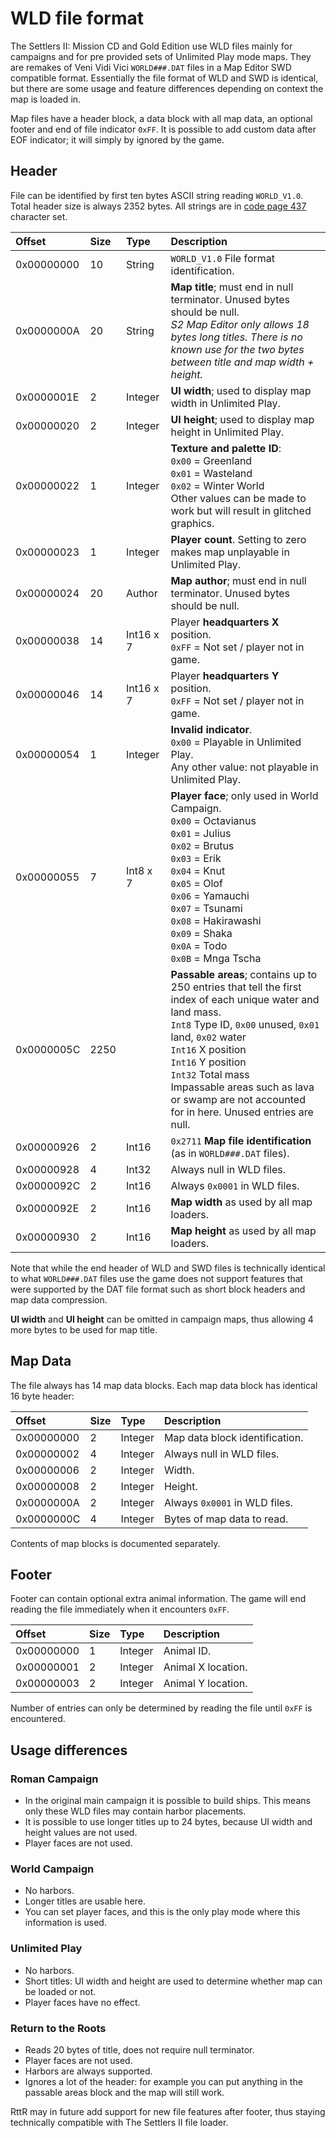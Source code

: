 # WLD file format

The Settlers II: Mission CD and Gold Edition use WLD files mainly for campaigns and for pre provided sets of Unlimited Play mode maps. They are remakes of Veni Vidi Vici `WORLD###.DAT` files in a Map Editor SWD compatible format. Essentially the file format of WLD and SWD is identical, but there are some usage and feature differences depending on context the map is loaded in.

Map files have a header block, a data block with all map data, an optional footer and end of file indicator `0xFF`. It is possible to add custom data after EOF indicator; it will simply by ignored by the game.

## Header

File can be identified by first ten bytes ASCII string reading `WORLD_V1.0`. Total header size is always 2352 bytes. All strings are in [code page 437](https://en.wikipedia.org/wiki/Code_page_437) character set.

Offset     | Size  | Type       | Description
:----------|:------|:-----------|:-----------
0x00000000 | 10    | String     | `WORLD_V1.0` File format identification.
0x0000000A | 20    | String     | **Map title**; must end in null terminator. Unused bytes should be null.<br />*S2 Map Editor only allows 18 bytes long titles. There is no known use for the two bytes between title and map width + height.*
0x0000001E | 2     | Integer    | **UI width**; used to display map width in Unlimited Play.
0x00000020 | 2     | Integer    | **UI height**; used to display map height in Unlimited Play.
0x00000022 | 1     | Integer    | **Texture and palette ID**:<br />`0x00` = Greenland<br />`0x01` = Wasteland<br />`0x02` = Winter World<br />Other values can be made to work but will result in glitched graphics.
0x00000023 | 1     | Integer    | **Player count**. Setting to zero makes map unplayable in Unlimited Play.
0x00000024 | 20    | Author     | **Map author**; must end in null terminator. Unused bytes should be null.
0x00000038 | 14    | Int16 x 7  | Player **headquarters X** position.<br />`0xFF` = Not set / player not in game.
0x00000046 | 14    | Int16 x 7  | Player **headquarters Y** position.<br />`0xFF` = Not set / player not in game.
0x00000054 | 1     | Integer    | **Invalid indicator**.<br />`0x00` = Playable in Unlimited Play.<br />Any other value: not playable in Unlimited Play.
0x00000055 | 7     | Int8 x 7   | **Player face**; only used in World Campaign.<br />`0x00` = Octavianus<br />`0x01` = Julius<br />`0x02` = Brutus<br />`0x03` = Erik<br />`0x04` = Knut<br />`0x05` = Olof<br />`0x06` = Yamauchi<br />`0x07` = Tsunami<br />`0x08` = Hakirawashi<br />`0x09` = Shaka<br />`0x0A` = Todo<br />`0x0B` = Mnga Tscha
0x0000005C | 2250  |            | **Passable areas**; contains up to 250 entries that tell the first index of each unique water and land mass.<br />`Int8` Type ID, `0x00` unused, `0x01` land, `0x02` water<br />`Int16` X position<br />`Int16` Y position<br />`Int32` Total mass<br />Impassable areas such as lava or swamp are not accounted for in here. Unused entries are null.
0x00000926 | 2     | Int16      | `0x2711` **Map file identification** (as in `WORLD###.DAT` files).
0x00000928 | 4     | Int32      | Always null in WLD files.
0x0000092C | 2     | Int16      | Always `0x0001` in WLD files.
0x0000092E | 2     | Int16      | **Map width** as used by all map loaders.
0x00000930 | 2     | Int16      | **Map height** as used by all map loaders.

Note that while the end header of WLD and SWD files is technically identical to what `WORLD###.DAT` files use the game does not support features that were supported by the DAT file format such as short block headers and map data compression.

**UI width** and **UI height** can be omitted in campaign maps, thus allowing 4 more bytes to be used for map title.

## Map Data

The file always has 14 map data blocks. Each map data block has identical 16 byte header:

Offset     | Size  | Type       | Description
:----------|:------|:-----------|:-----------
0x00000000 | 2     | Integer    | Map data block identification.
0x00000002 | 4     | Integer    | Always null in WLD files.
0x00000006 | 2     | Integer    | Width.
0x00000008 | 2     | Integer    | Height.
0x0000000A | 2     | Integer    | Always `0x0001` in WLD files.
0x0000000C | 4     | Integer    | Bytes of map data to read.

Contents of map blocks is documented separately.

## Footer

Footer can contain optional extra animal information. The game will end reading the file immediately when it encounters `0xFF`.

Offset     | Size  | Type       | Description
:----------|:------|:-----------|:-----------
0x00000000 | 1     | Integer    | Animal ID.
0x00000001 | 2     | Integer    | Animal X location.
0x00000003 | 2     | Integer    | Animal Y location.

Number of entries can only be determined by reading the file until `0xFF` is encountered.

## Usage differences

### Roman Campaign

- In the original main campaign it is possible to build ships. This means only these WLD files may contain harbor placements.
- It is possible to use longer titles up to 24 bytes, because UI width and height values are not used.
- Player faces are not used.

### World Campaign
- No harbors.
- Longer titles are usable here.
- You can set player faces, and this is the only play mode where this information is used.

### Unlimited Play
- No harbors.
- Short titles: UI width and height are used to determine whether map can be loaded or not.
- Player faces have no effect.

### Return to the Roots
- Reads 20 bytes of title, does not require null terminator.
- Player faces are not used.
- Harbors are always supported.
- Ignores a lot of the header: for example you can put anything in the passable areas block and the map will still work.

RttR may in future add support for new file features after footer, thus staying technically compatible with The Settlers II file loader.
